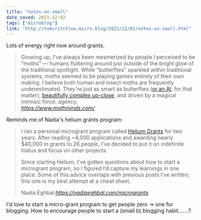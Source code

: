 ```yaml
---
title: "notes-on-small"
date_saved: 2021-12-02
tags: ["microblog"]
link: "http://tomcritchlow.micro.blog/2021/12/02/notes-on-small.html"
---
```

Lots of energy right now around grants.

<blockquote class="quoteback" darkmode="" data-title="Moth%20Minds%3A%20Fund%20individuals%20doing%20work%20you%20believe%20in" data-author="" cite="https://www.mothminds.com/">
Growing up, I've always been mesmerized by people I perceived to be “moths” — humans fluttering around just outside of the bright glow of the traditional spotlight. While “butterflies” sparkled within traditional systems, moths seemed to be playing games entirely of their own making. I believe both human and insect moths are frequently underestimated. They're just as smart as butterflies (<a href="https://www.technologyreview.com/2018/02/19/145532/why-even-a-moths-brain-is-smarter-than-an-ai/" target="_blank" rel="noopener">or an AI</a>, for that matter), <a href="https://www.express.co.uk/news/nature/464151/Incredible-pictures-show-close-ups-of-moth-wings-looking-like-kaleidoscope-of-colours" target="_blank" rel="noopener">beautifully complex up-close</a>, and driven by a magical intrinsic force: agency.&nbsp;
<footer> <cite><a href="https://www.mothminds.com/">https://www.mothminds.com/</a></cite></footer>
</blockquote>
<script note="" src="https://cdn.jsdelivr.net/gh/Blogger-Peer-Review/quotebacks@1/quoteback.js"></script>

Reminds me of Nadia's helium grants program:

<blockquote class="quoteback" darkmode="" data-title="Advice%20on%20starting%20a%20microgrant%20program" data-author="Nadia Eghbal" cite="https://nadiaeghbal.com/microgrants">
<p>I ran a personal microgrant program called <a href="https://www.heliumgrant.org/" target="_blank" rel="noopener">Helium Grants</a> for two years. After reading ~4,000 applications and awarding nearly $40,000 in grants to 26 people, I’ve decided to put it on indefinite hiatus and focus on other projects.</p>

<p>Since starting Helium, I’ve gotten questions about how to start a microgrant program, so I figured I’d capture my learnings in one place. Some of this advice overlaps with previous posts I’ve written; this one is my best attempt at a cheat sheet.</p>
<footer>Nadia Eghbal <cite><a href="https://nadiaeghbal.com/microgrants">https://nadiaeghbal.com/microgrants</a></cite></footer>
</blockquote>
<script note="" src="https://cdn.jsdelivr.net/gh/Blogger-Peer-Review/quotebacks@1/quoteback.js"></script>

I'd love to start a micro-grant program to get people zero -> one for blogging. How to encourage people to start a (small b) blogging habit.......?
